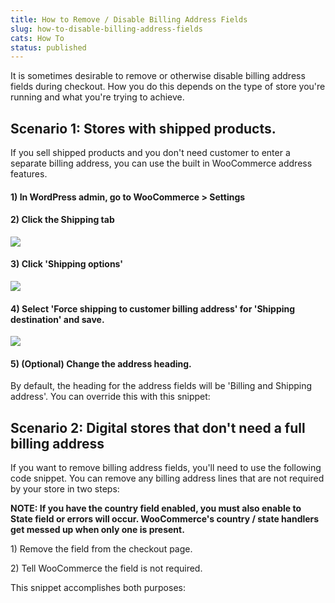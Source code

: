 ```yaml
---
title: How to Remove / Disable Billing Address Fields
slug: how-to-disable-billing-address-fields
cats: How To
status: published
---
```



  <p>
    It is sometimes desirable to remove or otherwise disable billing address fields during checkout. How you do this depends on the type of store you're running and what you're trying to achieve.
  </p>
  <h2>
    Scenario 1: Stores with shipped products.
  </h2>
  <p>
    If you sell shipped products and you don't need customer to enter a separate billing address, you can use the built in WooCommerce address features.&nbsp;
  </p>
  <h4>
    1) In WordPress admin, go to WooCommerce &gt; Settings
  </h4>
  <h4>
    2) Click the Shipping tab
  </h4>
  <p>
    <img src="https://s3.amazonaws.com/helpscout.net/docs/assets/5bdde2822c7d3a01757ac42e/images/5e19f4d12c7d3a7e9ae61194/file-O3skaW8Q5D.png" />
  </p>
  <h4>
    3) Click 'Shipping options'
  </h4>
  <p>
    <img src="https://s3.amazonaws.com/helpscout.net/docs/assets/5bdde2822c7d3a01757ac42e/images/5e19f4e32c7d3a7e9ae61195/file-GjbLjZfHUS.png" />
  </p>
  <h4>
    4) Select 'Force shipping to customer billing address' for 'Shipping destination' and save.
  </h4>
  <p>
    <img src="https://s3.amazonaws.com/helpscout.net/docs/assets/5bdde2822c7d3a01757ac42e/images/5e19f50f04286364bc93c24d/file-2c85P2TE4s.png" />
  </p>
  <h4>
    5) (Optional) Change the address heading.&nbsp;
  </h4>
  <p>
    By default, the heading for the address fields will be 'Billing and Shipping address'. You can override this with this snippet:
  </p>
  <script src="https://gist.github.com/clifgriffin/3f973630c5b91b30ba56fe7c8f338b94.js" type="text/javascript"></script>
  <h2>
    Scenario 2: Digital stores that don't need a full billing address
  </h2>
  <p>
    If you want to remove billing address fields, you'll need to use the following code snippet. You can remove any billing address lines that are not required by your store in two steps:
  </p>
  <p>
    <strong>NOTE: If you have the country field enabled, you must also enable to State field or errors will occur. WooCommerce's country / state handlers get messed up when only one is present.&nbsp;</strong>
  </p>
  <p>
    1) Remove the field from the checkout page.
  </p>
  <p>
    2) Tell WooCommerce the field is not required.&nbsp;
  </p>
  <p>
    This snippet accomplishes both purposes:
  </p>
  <script src="https://gist.github.com/clifgriffin/818a5ac1e8809e0ad8a4cf079e2590d4.js" type="text/javascript"></script>

